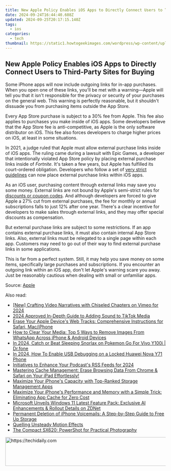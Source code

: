 ```yaml
---
title: New Apple Policy Enables iOS Apps to Directly Connect Users to Third-Party Sites for Buying
date: 2024-09-24T16:44:40.608Z
updated: 2024-09-25T20:17:15.140Z
tags:
  - ios
categories:
  - tech
thumbnail: https://static1.howtogeekimages.com/wordpress/wp-content/uploads/2024/01/11.jpg
---
```


## New Apple Policy Enables iOS Apps to Directly Connect Users to Third-Party Sites for Buying

Some iPhone apps will now include outgoing links for in-app purchases. When you open one of these links, you'll be met with a warning—Apple will tell you that it isn't responsible for the privacy or security of your purchases on the general web. This warning is perfectly reasonable, but it shouldn't dissuade you from purchasing items outside the App Store.

 Every App Store purchase is subject to a 30% fee from Apple. This fee also applies to purchases you make inside of iOS apps. Some developers believe that the App Store fee is anti-competitive, as Apple is the only software distributor on iOS. This fee also forces developers to charge higher prices on iOS, at least in some situations.

 In 2021, a judge ruled that Apple must allow external purchase links inside of iOS apps. The ruling came during a lawsuit with Epic Games, a developer that intentionally violated App Store policy by placing external purchase links inside of _Fortnite_. It's taken a few years, but Apple has fulfilled its court-ordered obligation. Developers who follow a set of [very strict guidelines](https://developer.apple.com/support/storekit-external-entitlement-us/) can now place external purchase links within iOS apps.

 As an iOS user, purchasing content through external links may save you some money. External links are not bound by Apple's semi-strict rules for [discounts or coupon codes](https://developer.apple.com/documentation/storekit/in-app%5Fpurchase/original%5Fapi%5Ffor%5Fin-app%5Fpurchase/subscriptions%5Fand%5Foffers/setting%5Fup%5Fpromotional%5Foffers). And although developers are forced to give Apple a 27% cut from external purchases, the fee for monthly or annual subscriptions falls to just 12% after one year. There's a clear incentive for developers to make sales through external links, and they may offer special discounts as compensation.

 But external purchase links are subject to some restrictions. If an app contains external purchase links, it must also contain internal App Store links. Also, external links must be relegated to a single page within each app. Customers may need to go out of their way to find external purchase links in some applications.

 This is far from a perfect system. Still, it may help you save money on some items, specifically large purchases and subscriptions. If you encounter an outgoing link within an iOS app, don't let Apple's warning scare you away. Just be reasonably cautious when dealing with small or unfamiliar apps.

 Source: [Apple](https://developer.apple.com/support/storekit-external-entitlement-us/)

<ins class="adsbygoogle"
     style="display:block"
     data-ad-format="autorelaxed"
     data-ad-client="ca-pub-7571918770474297"
     data-ad-slot="1223367746"></ins>

<ins class="adsbygoogle"
     style="display:block"
     data-ad-client="ca-pub-7571918770474297"
     data-ad-slot="8358498916"
     data-ad-format="auto"
     data-full-width-responsive="true"></ins>

<span class="atpl-alsoreadstyle">Also read:</span>
<div><ul>
<li><a href="https://vimeo-videos.techidaily.com/new-crafting-video-narratives-with-chiseled-chapters-on-vimeo-for-2024/"><u>[New] Crafting Video Narratives with Chiseled Chapters on Vimeo for 2024</u></a></li>
<li><a href="https://tiktok-videos.techidaily.com/2024-approved-in-depth-guide-to-adding-sound-to-tiktok-media/"><u>2024 Approved In-Depth Guide to Adding Sound to TikTok Media</u></a></li>
<li><a href="https://os-tips.techidaily.com/erase-your-apple-devices-web-tracks-comprehensive-instructions-for-safari-maciphone/"><u>Erase Your Apple Device's Web Tracks: Comprehensive Instructions for Safari, Mac/iPhone</u></a></li>
<li><a href="https://os-tips.techidaily.com/how-to-clear-your-media-top-5-ways-to-remove-images-from-whatsapp-across-iphone-and-android-devices/"><u>How to Clear Your Media: Top 5 Ways to Remove Images From WhatsApp Across iPhone & Android Devices</u></a></li>
<li><a href="https://change-location.techidaily.com/in-2024-catch-or-beat-sleeping-snorlax-on-pokemon-go-for-vivo-y100i-drfone-by-drfone-virtual-android/"><u>In 2024, Catch or Beat Sleeping Snorlax on Pokemon Go For Vivo Y100i | Dr.fone</u></a></li>
<li><a href="https://android-unlock.techidaily.com/in-2024-how-to-enable-usb-debugging-on-a-locked-huawei-nova-y71-phone-by-drfone-android/"><u>In 2024, How To Enable USB Debugging on a Locked Huawei Nova Y71 Phone</u></a></li>
<li><a href="https://article-knowledge.techidaily.com/initiatives-to-enhance-your-podcasts-rss-feeds-for-2024/"><u>Initiatives to Enhance Your Podcast's RSS Feeds for 2024</u></a></li>
<li><a href="https://os-tips.techidaily.com/1723620242029-mastering-cache-management-erase-browsing-data-from-chrome-and-safari-on-your-ipad-effortlessly/"><u>Mastering Cache Management: Erase Browsing Data From Chrome & Safari on Your iPad Effortlessly!</u></a></li>
<li><a href="https://os-tips.techidaily.com/maximize-your-iphones-capacity-with-top-ranked-storage-management-apps/"><u>Maximize Your iPhone's Capacity with Top-Ranked Storage Management Apps</u></a></li>
<li><a href="https://os-tips.techidaily.com/maximize-your-iphones-performance-and-memory-with-a-simple-trick-eliminating-app-cache-for-zero-cost/"><u>Maximize Your iPhone's Performance and Memory with a Simple Trick: Eliminating App Cache for Zero Cost</u></a></li>
<li><a href="https://win-alternatives.techidaily.com/microsoft-unveils-windows-11-latest-feature-pack-exclusive-ai-enhancements-and-rollout-details-on-zdnet/"><u>Microsoft Unveils Windows 11 Latest Feature Pack: Exclusive AI Enhancements & Rollout Details on ZDNet</u></a></li>
<li><a href="https://os-tips.techidaily.com/permanent-deletion-of-iphone-voicemails-a-step-by-step-guide-to-free-up-storage/"><u>Permanent Deletion of iPhone Voicemails: A Step-by-Step Guide to Free Up Storage</u></a></li>
<li><a href="https://extra-information.techidaily.com/quelling-unsteady-motion-effects/"><u>Quelling Unsteady Motion Effects</u></a></li>
<li><a href="https://buynow-info.techidaily.com/the-compact-sx620-powershot-for-practical-photography/"><u>The Compact SX620: PowerShot for Practical Photography</u></a></li>
</ul></div>

<!-- affiliate ads begin -->
<a href="https://appsumo.8odi.net/c/5597632/2123737/7443" target="_top" id="2123737">
  <img src="//a.impactradius-go.com/display-ad/7443-2123737" border="0" alt="https://techidaily.com" width="728" height="90"/>
</a>
<img height="0" width="0" src="https://appsumo.8odi.net/i/5597632/2123737/7443" style="position:absolute;visibility:hidden;" border="0" />
<!-- affiliate ads end -->

